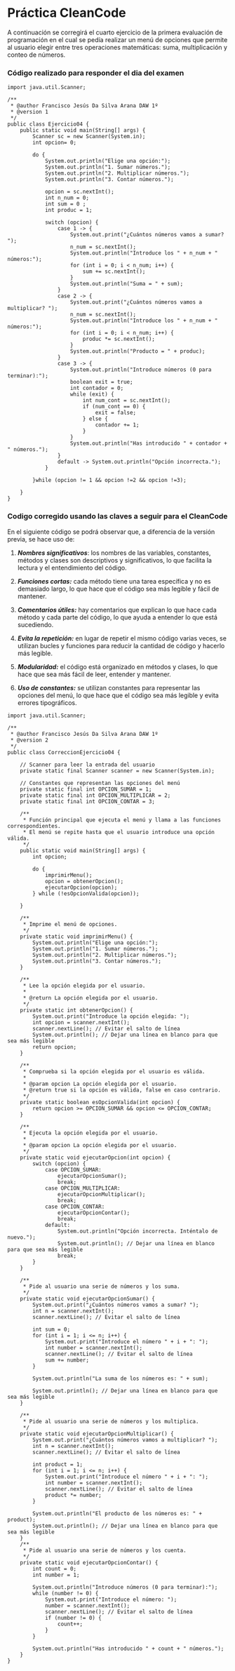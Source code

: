 # Práctica CleanCode

A continuación se corregirá el cuarto ejercicio de la primera evaluación de programación en el cual se pedía realizar un menú de opciones que permite al usuario elegir entre tres operaciones matemáticas: suma, multiplicación y conteo de números.


### Código realizado para responder el dia del examen
```
import java.util.Scanner;

/**
 * @author Francisco Jesús Da Silva Arana DAW 1º
 * @version 1
 */
public class Ejercicio04 {
    public static void main(String[] args) {
        Scanner sc = new Scanner(System.in);
        int opcion= 0;

        do {
            System.out.println("Elige una opción:");
            System.out.println("1. Sumar números.");
            System.out.println("2. Multiplicar números.");
            System.out.println("3. Contar números.");

            opcion = sc.nextInt();
            int n_num = 0;
            int sum = 0 ;
            int produc = 1;

            switch (opcion) {
                case 1 -> {
                    System.out.print("¿Cuántos números vamos a sumar? ");
                    n_num = sc.nextInt();
                    System.out.println("Introduce los " + n_num + " números:");
                    for (int i = 0; i < n_num; i++) {
                        sum += sc.nextInt();
                    }
                    System.out.println("Suma = " + sum);
                }
                case 2 -> {
                    System.out.print("¿Cuántos números vamos a multiplicar? ");
                    n_num = sc.nextInt();
                    System.out.println("Introduce los " + n_num + " números:");
                    for (int i = 0; i < n_num; i++) {
                        produc *= sc.nextInt();
                    }
                    System.out.println("Producto = " + produc);
                }
                case 3 -> {
                    System.out.println("Introduce números (0 para terminar):");
                    boolean exit = true;
                    int contador = 0;
                    while (exit) {
                        int num_cont = sc.nextInt();
                        if (num_cont == 0) {
                            exit = false;
                        } else {
                            contador += 1;
                        }
                    }
                    System.out.println("Has introducido " + contador + " números.");
                }
                default -> System.out.println("Opción incorrecta.");
            }

        }while (opcion != 1 && opcion !=2 && opcion !=3);

    }
}
```
### Codigo corregido usando las claves a seguir para el CleanCode

En el siguiente código se podrá observar que, a diferencia de la versión previa, se hace uso de:

1. **_Nombres significativos_**: los nombres de las variables, constantes, métodos y clases son descriptivos y significativos, lo que facilita la lectura y el entendimiento del código.

2. **_Funciones cortas:_** cada método tiene una tarea específica y no es demasiado largo, lo que hace que el código sea más legible y fácil de mantener.

3. **_Comentarios útiles:_** hay comentarios que explican lo que hace cada método y cada parte del código, lo que ayuda a entender lo que está sucediendo.

4. **_Evita la repetición:_** en lugar de repetir el mismo código varias veces, se utilizan bucles y funciones para reducir la cantidad de código y hacerlo más legible.

5. **_Modularidad:_** el código está organizado en métodos y clases, lo que hace que sea más fácil de leer, entender y mantener.

6. **_Uso de constantes:_** se utilizan constantes para representar las opciones del menú, lo que hace que el código sea más legible y evita errores tipográficos.
``` 
import java.util.Scanner;

/**
 * @author Francisco Jesús Da Silva Arana DAW 1º
 * @version 2
 */
public class CorreccionEjercicio04 {

    // Scanner para leer la entrada del usuario
    private static final Scanner scanner = new Scanner(System.in);

    // Constantes que representan las opciones del menú
    private static final int OPCION_SUMAR = 1;
    private static final int OPCION_MULTIPLICAR = 2;
    private static final int OPCION_CONTAR = 3;

    /**
     * Función principal que ejecuta el menú y llama a las funciones correspondientes.
     * El menú se repite hasta que el usuario introduce una opción válida.
     */
    public static void main(String[] args) {
        int opcion;

        do {
            imprimirMenu();
            opcion = obtenerOpcion();
            ejecutarOpcion(opcion);
        } while (!esOpcionValida(opcion));

    }

    /**
     * Imprime el menú de opciones.
     */
    private static void imprimirMenu() {
        System.out.println("Elige una opción:");
        System.out.println("1. Sumar números.");
        System.out.println("2. Multiplicar números.");
        System.out.println("3. Contar números.");
    }

    /**
     * Lee la opción elegida por el usuario.
     *
     * @return La opción elegida por el usuario.
     */
    private static int obtenerOpcion() {
        System.out.print("Introduce la opción elegida: ");
        int opcion = scanner.nextInt();
        scanner.nextLine(); // Evitar el salto de línea
        System.out.println(); // Dejar una línea en blanco para que sea más legible
        return opcion;
    }

    /**
     * Comprueba si la opción elegida por el usuario es válida.
     *
     * @param opcion La opción elegida por el usuario.
     * @return true si la opción es válida, false en caso contrario.
     */
    private static boolean esOpcionValida(int opcion) {
        return opcion >= OPCION_SUMAR && opcion <= OPCION_CONTAR;
    }

    /**
     * Ejecuta la opción elegida por el usuario.
     *
     * @param opcion La opción elegida por el usuario.
     */
    private static void ejecutarOpcion(int opcion) {
        switch (opcion) {
            case OPCION_SUMAR:
                ejecutarOpcionSumar();
                break;
            case OPCION_MULTIPLICAR:
                ejecutarOpcionMultiplicar();
                break;
            case OPCION_CONTAR:
                ejecutarOpcionContar();
                break;
            default:
                System.out.println("Opción incorrecta. Inténtalo de nuevo.");
                System.out.println(); // Dejar una línea en blanco para que sea más legible
                break;
        }
    }

    /**
     * Pide al usuario una serie de números y los suma.
     */
    private static void ejecutarOpcionSumar() {
        System.out.print("¿Cuántos números vamos a sumar? ");
        int n = scanner.nextInt();
        scanner.nextLine(); // Evitar el salto de línea

        int sum = 0;
        for (int i = 1; i <= n; i++) {
            System.out.print("Introduce el número " + i + ": ");
            int number = scanner.nextInt();
            scanner.nextLine(); // Evitar el salto de línea
            sum += number;
        }

        System.out.println("La suma de los números es: " + sum);

        System.out.println(); // Dejar una línea en blanco para que sea más legible
    }

    /**
     * Pide al usuario una serie de números y los multiplica.
     */
    private static void ejecutarOpcionMultiplicar() {
        System.out.print("¿Cuántos números vamos a multiplicar? ");
        int n = scanner.nextInt();
        scanner.nextLine(); // Evitar el salto de línea

        int product = 1;
        for (int i = 1; i <= n; i++) {
            System.out.print("Introduce el número " + i + ": ");
            int number = scanner.nextInt();
            scanner.nextLine(); // Evitar el salto de línea
            product *= number;
        }

        System.out.println("El producto de los números es: " + product);
        System.out.println(); // Dejar una línea en blanco para que sea más legible
    }
    /**
     * Pide al usuario una serie de números y los cuenta.
     */
    private static void ejecutarOpcionContar() {
        int count = 0;
        int number = 1;

        System.out.println("Introduce números (0 para terminar):");
        while (number != 0) {
            System.out.print("Introduce el número: ");
            number = scanner.nextInt();
            scanner.nextLine(); // Evitar el salto de línea
            if (number != 0) {
                count++;
            }
        }

        System.out.println("Has introducido " + count + " números.");
    }
}

 ```